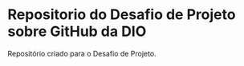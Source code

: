 # Repositorio do Desafio de Projeto sobre GitHub da DIO
Repositório criado para o Desafio de Projeto.
